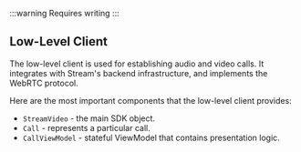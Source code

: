 :::warning
Requires writing
:::

## Low-Level Client

The low-level client is used for establishing audio and video calls. It integrates with Stream's backend infrastructure, and implements the WebRTC protocol.

Here are the most important components that the low-level client provides:

- `StreamVideo` - the main SDK object.
- `Call` - represents a particular call.
- `CallViewModel` - stateful ViewModel that contains presentation logic.
